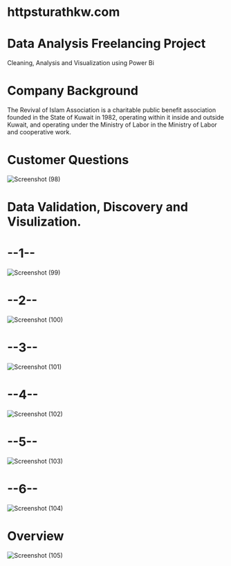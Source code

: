 # httpsturathkw.com

# Data Analysis Freelancing Project 

Cleaning, Analysis and Visualization using Power Bi

# Company Background

The Revival of Islam Association is a charitable public benefit association founded in the State of Kuwait in 1982, operating within it inside and outside Kuwait, and operating under the Ministry of Labor in the Ministry of Labor and cooperative work.
# Customer Questions

![Screenshot (98)](https://user-images.githubusercontent.com/105324794/202423994-9ccdcf23-e3ff-4992-9489-ff1777a410bf.png)

# Data Validation, Discovery and Visulization.
# --1--

![Screenshot (99)](https://user-images.githubusercontent.com/105324794/202424412-26c95981-c762-4ae3-9670-300b319d6c83.png)

# --2-- 

![Screenshot (100)](https://user-images.githubusercontent.com/105324794/202424497-451447e9-6b31-4a30-9253-72a73e537137.png)

# --3--

![Screenshot (101)](https://user-images.githubusercontent.com/105324794/202424565-f9755538-8637-4d37-be53-12ace33f82d7.png)
# --4--

![Screenshot (102)](https://user-images.githubusercontent.com/105324794/202424641-348b356f-b507-41fc-b7dc-b412e79dd318.png)

# --5--

![Screenshot (103)](https://user-images.githubusercontent.com/105324794/202424697-689abafd-7a43-41da-b897-39ae3e658d20.png)

# --6--

![Screenshot (104)](https://user-images.githubusercontent.com/105324794/202424754-ba54b8a6-9d43-423d-bc46-8759c7308271.png)

# Overview

![Screenshot (105)](https://user-images.githubusercontent.com/105324794/202425065-c95941a0-4b8d-43bf-a180-166b52e0ffd5.png)










